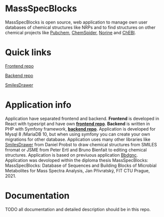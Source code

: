 # MassSpecBlocks
MassSpecBlocks is open source, web application to manage own user databases of chemical structures like NRPs and to find structures on other chemical projects like [Pubchem](https://pubchem.ncbi.nlm.nih.gov), [ChemSpider](http://www.chemspider.com), [Norine](https://bioinfo.lifl.fr/norine/) and [ChEBI](https://www.ebi.ac.uk/chebi/downloadsForward.do).

# Quick links

[Frontend repo](https://github.com/privrja/thesis-frontend-react)

[Backend repo](https://github.com/privrja/thesis)

[SmilesDrawer](https://github.com/privrja/smilesDrawer)

# Application info
Application have separated frontend and backend. **Frontend** is developed in React with typesript and have own **[frontend repo](https://github.com/privrja/thesis-frontend-react)**. **Backend** is written in PHP with Symfony framework, **[backend repo](https://github.com/privrja/thesis)**. Application is developed for Mysql 8 /MariaDB 10, but when using symfony you can create your own migrations for other database. Application uses many other libraries like [SmilesDrawer](https://github.com/privrja/smilesDrawer) from Daniel Probst to draw chemical structures from SMILES frromat or JSME from Peter Ertl and Bruno Bienfait to editing chemical structures. Application is based on previuous application [Bbdgnc](https://github.com/privrja/bbdgnc). Application was devoloped within the diploma thesis MassSpecBlocks: MassSpecBlocks: Database of Sequences and Building Blocks of Microbial Metabolites for Mass Spectra Analysis, Jan Přívratský, FIT CTU Prague, 2021.

# Documentation
TODO all documentation and detailed description should be in this repo.
